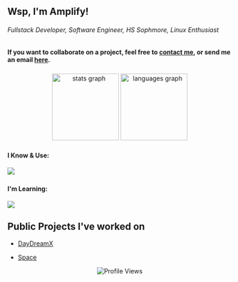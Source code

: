 <h2 align="left">Wsp, I'm Amplify!</h2>
<h6>Fullstack Developer, Software Engineer, HS Sophmore, Linux Enthusiast</h6>

#### If you want to collaborate on a project, feel free to [contact me](https://discord.com/users/1199165998998245377), or send me an email [here](mailto:not-amplify@night-x.com).

###

<div align="center">
  <img src="https://github-readme-stats.vercel.app/api?username=not-amplify&hide_title=false&hide_rank=false&show_icons=true&include_all_commits=true&count_private=true&disable_animations=false&theme=dracula&locale=en&hide_border=false" height="150" alt="stats graph"  />
  <img src="https://github-readme-stats.vercel.app/api/top-langs?username=not-amplify&locale=en&hide_title=false&layout=compact&card_width=320&langs_count=5&theme=dracula&hide_border=false" height="150" alt="languages graph"  />
</div>

###
#### I Know & Use:
<div align="left">
  <img src="https://skillicons.dev/icons?i=html,css,js,nodejs,npm,cloudflare,vscode,github,discord,debian,linux,md,bash,py,&perline=13" />
</div>

###
#### I'm Learning:

<div align="left">
  <img src="https://skillicons.dev/icons?i=ts,astro,tailwind,figma,rust,sass,docker,go,nginx,raspberrypi&perline=13" />
</div>

###


<h2 align="left">Public Projects I've worked on</h2>

- [DayDreamX](https://daydreamx.pro)

- [Space](https://gointospace.app)

<div align="center">
  <img
    src="https://komarev.com/ghpvc/?username=not-amplify&color=aa00ff&style=for-the-badge&label=Profile+Views"
    alt="Profile Views"
  />
</div>


###
